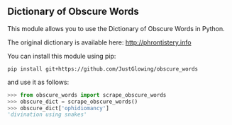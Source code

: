 Dictionary of Obscure Words
--------------------

This module allows you to use the Dictionary of Obscure Words in Python.

The original dictionary is available here: http://phrontistery.info

You can install this module using pip:

```
pip install git+https://github.com/JustGlowing/obscure_words
```

and use it as follows:

```python
>>> from obscure_words import scrape_obscure_words
>>> obscure_dict = scrape_obscure_words()
>>> obscure_dict['ophidiomancy']                                                                                                               
'divination using snakes'
```